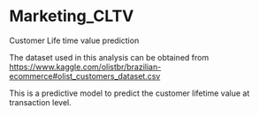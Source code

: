 # Marketing_CLTV

Customer Life time value prediction 

The dataset used in this analysis can be obtained from https://www.kaggle.com/olistbr/brazilian-ecommerce#olist_customers_dataset.csv 

This is a predictive model to predict the customer lifetime value at transaction level. 




